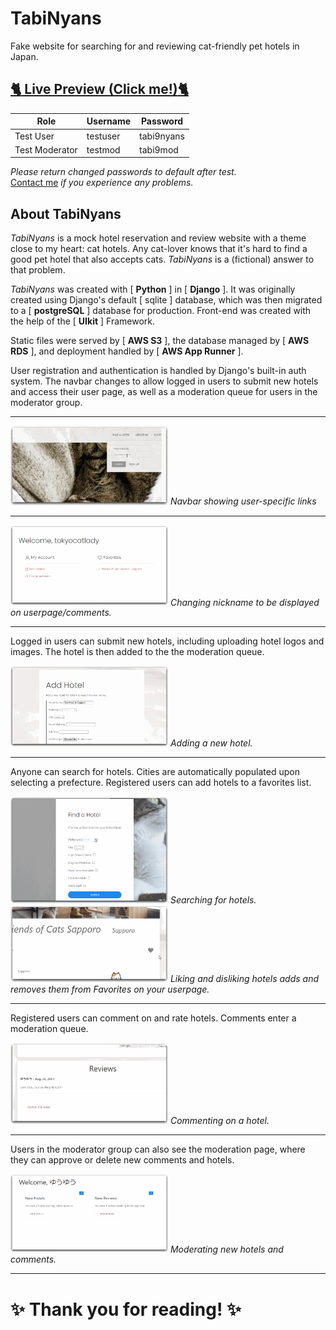 # TabiNyans
Fake website for searching for and reviewing cat-friendly pet hotels in Japan. 

## <a href="#">:cat2: Live Preview (Click me!):cat2:</a>

| Role | Username | Password |
| ------------- | ------------- | ------------|
| Test User  | testuser | tabi9nyans |
| Test Moderator | testmod | tabi9mod |

<i>Please return changed passwords to default after test.</i>
              <br><a href="https://forms.gle/wk18DwHua6kcD7tt9">Contact me</a><i> if you experience any problems.</i>
              
## About TabiNyans
<i>TabiNyans</i> is a mock hotel reservation and review website with a theme
close to my heart: cat hotels. Any cat-lover knows that it's hard to find a good pet hotel that also accepts cats.
<i>TabiNyans</i> is a (fictional) answer to that problem.

<i>TabiNyans</i> was created with [ <b>Python</b> ] in [ <b>Django</b> ]. It was originally created using Django's default [ sqlite ] database,
 which was then migrated to a [ <b>postgreSQL</b> ] database for production. Front-end was created with the help of the [ <b>UIkit</b> ] Framework.

Static files were served by [ <b>AWS S3</b> ], the database managed by [ <b>AWS RDS</b> ], and deployment handled by [ <b>AWS App Runner</b> ].

User registration and authentication is handled by Django's built-in auth system. The navbar changes to allow logged in users to
submit new hotels and access their user page, as well as a moderation queue for users in the moderator group.

---

<img src="images/tabi-login.gif" width="50%">
<i>Navbar showing user-specific links</i> 

---

<img src="images/tabi-nickname.gif" width="50%">
<i>Changing nickname to be displayed on userpage/comments.</i> 

---
Logged in users can submit new hotels,
including uploading hotel logos and images. The hotel is then added to the
the moderation queue.

<img src="images/tabi-addhotel.gif" width="50%">
<i>Adding a new hotel.</i>

---
Anyone can search for hotels. Cities are automatically populated upon selecting a prefecture. Registered users
can add hotels to a favorites list.

<img src="images/tabi-search.gif" width="50%">
<i>Searching for hotels.</i>

<img src="images/tabi-likes.gif" width="50%">
<i>Liking and disliking hotels adds and removes them from Favorites on your userpage.</i>

---
Registered users can comment on and rate
hotels. Comments enter a moderation queue.

<img src="images/tabi-comment.gif" width="50%">
 <i>Commenting on a hotel.</i>

---
Users in the moderator group can
 also see the moderation page, where they can approve or delete new comments
 and hotels.
 
 <img src="images/tabi-mod.gif" width="50%">
  <i>Moderating new hotels and comments.</i>
  
  ---
  # :sparkles: Thank you for reading!	:sparkles:
               
